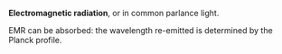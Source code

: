**Electromagnetic radiation**, or in common parlance light.


EMR can be absorbed: the wavelength re-emitted is determined by the Planck profile.